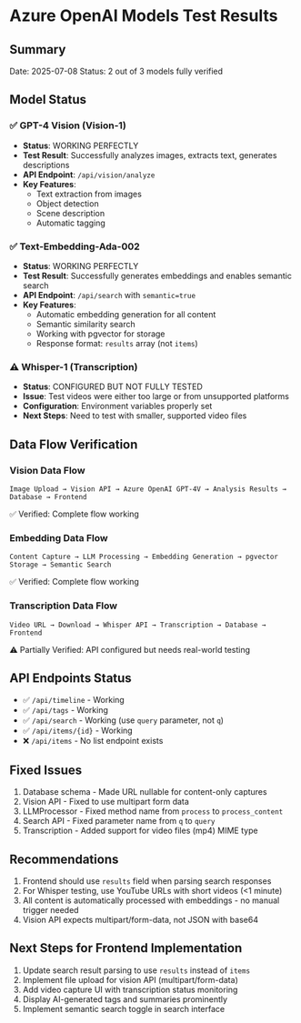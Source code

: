 # Azure OpenAI Models Test Results

## Summary
Date: 2025-07-08
Status: 2 out of 3 models fully verified

## Model Status

### ✅ GPT-4 Vision (Vision-1)
- **Status**: WORKING PERFECTLY
- **Test Result**: Successfully analyzes images, extracts text, generates descriptions
- **API Endpoint**: `/api/vision/analyze`
- **Key Features**:
  - Text extraction from images
  - Object detection
  - Scene description
  - Automatic tagging

### ✅ Text-Embedding-Ada-002
- **Status**: WORKING PERFECTLY
- **Test Result**: Successfully generates embeddings and enables semantic search
- **API Endpoint**: `/api/search` with `semantic=true`
- **Key Features**:
  - Automatic embedding generation for all content
  - Semantic similarity search
  - Working with pgvector for storage
  - Response format: `results` array (not `items`)

### ⚠️ Whisper-1 (Transcription)
- **Status**: CONFIGURED BUT NOT FULLY TESTED
- **Issue**: Test videos were either too large or from unsupported platforms
- **Configuration**: Environment variables properly set
- **Next Steps**: Need to test with smaller, supported video files

## Data Flow Verification

### Vision Data Flow
```
Image Upload → Vision API → Azure OpenAI GPT-4V → Analysis Results → Database → Frontend
```
✅ Verified: Complete flow working

### Embedding Data Flow
```
Content Capture → LLM Processing → Embedding Generation → pgvector Storage → Semantic Search
```
✅ Verified: Complete flow working

### Transcription Data Flow
```
Video URL → Download → Whisper API → Transcription → Database → Frontend
```
⚠️ Partially Verified: API configured but needs real-world testing

## API Endpoints Status
- ✅ `/api/timeline` - Working
- ✅ `/api/tags` - Working  
- ✅ `/api/search` - Working (use `query` parameter, not `q`)
- ✅ `/api/items/{id}` - Working
- ❌ `/api/items` - No list endpoint exists

## Fixed Issues
1. Database schema - Made URL nullable for content-only captures
2. Vision API - Fixed to use multipart form data
3. LLMProcessor - Fixed method name from `process` to `process_content`
4. Search API - Fixed parameter name from `q` to `query`
5. Transcription - Added support for video files (mp4) MIME type

## Recommendations
1. Frontend should use `results` field when parsing search responses
2. For Whisper testing, use YouTube URLs with short videos (<1 minute)
3. All content is automatically processed with embeddings - no manual trigger needed
4. Vision API expects multipart/form-data, not JSON with base64

## Next Steps for Frontend Implementation
1. Update search result parsing to use `results` instead of `items`
2. Implement file upload for vision API (multipart/form-data)
3. Add video capture UI with transcription status monitoring
4. Display AI-generated tags and summaries prominently
5. Implement semantic search toggle in search interface